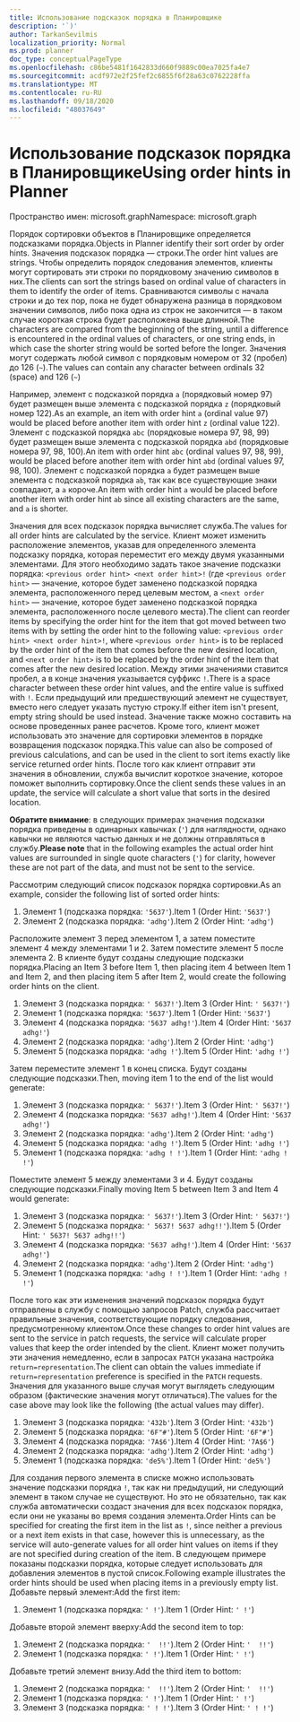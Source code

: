 ```yaml
---
title: Использование подсказок порядка в Планировщике
description: '`)'
author: TarkanSevilmis
localization_priority: Normal
ms.prod: planner
doc_type: conceptualPageType
ms.openlocfilehash: c86be5481f1642833d660f9889c00ea7025fa4e7
ms.sourcegitcommit: acdf972e2f25fef2c6855f6f28a63c0762228ffa
ms.translationtype: MT
ms.contentlocale: ru-RU
ms.lasthandoff: 09/18/2020
ms.locfileid: "48037649"
---
```

# <a name="using-order-hints-in-planner"></a><span data-ttu-id="0c7c4-103">Использование подсказок порядка в Планировщике</span><span class="sxs-lookup"><span data-stu-id="0c7c4-103">Using order hints in Planner</span></span>

<span data-ttu-id="0c7c4-104">Пространство имен: microsoft.graph</span><span class="sxs-lookup"><span data-stu-id="0c7c4-104">Namespace: microsoft.graph</span></span>

<span data-ttu-id="0c7c4-105">Порядок сортировки объектов в Планировщике определяется подсказками порядка.</span><span class="sxs-lookup"><span data-stu-id="0c7c4-105">Objects in Planner identify their sort order by order hints.</span></span> <span data-ttu-id="0c7c4-106">Значения подсказок порядка — строки.</span><span class="sxs-lookup"><span data-stu-id="0c7c4-106">The order hint values are strings.</span></span> <span data-ttu-id="0c7c4-107">Чтобы определить порядок следования элементов, клиенты могут сортировать эти строки по порядковому значению символов в них.</span><span class="sxs-lookup"><span data-stu-id="0c7c4-107">The clients can sort the strings based on ordinal value of characters in them to identify the order of items.</span></span> <span data-ttu-id="0c7c4-108">Сравниваются символы с начала строки и до тех пор, пока не будет обнаружена разница в порядковом значении символов, либо пока одна из строк не закончится — в таком случае короткая строка будет расположена выше длинной.</span><span class="sxs-lookup"><span data-stu-id="0c7c4-108">The characters are compared from the beginning of the string, until a difference is encountered in the ordinal values of characters, or one string ends, in which case the shorter string would be sorted before the longer.</span></span> <span data-ttu-id="0c7c4-109">Значения могут содержать любой символ с порядковым номером от 32 (пробел) до 126 (`~`).</span><span class="sxs-lookup"><span data-stu-id="0c7c4-109">The values can contain any character between ordinals 32 (space) and 126 (`~`)</span></span>

<span data-ttu-id="0c7c4-110">Например, элемент с подсказкой порядка `a` (порядковый номер 97) будет размещен выше элемента с подсказкой порядка `z` (порядковый номер 122).</span><span class="sxs-lookup"><span data-stu-id="0c7c4-110">As an example, an item with order hint `a` (ordinal value 97) would be placed before another item with order hint `z` (ordinal value 122).</span></span> <span data-ttu-id="0c7c4-111">Элемент с подсказкой порядка `abc` (порядковые номера 97, 98, 99) будет размещен выше элемента с подсказкой порядка `abd` (порядковые номера 97, 98, 100).</span><span class="sxs-lookup"><span data-stu-id="0c7c4-111">An item with order hint `abc` (ordinal values 97, 98, 99), would be placed before another item with order hint `abd` (ordinal values 97, 98, 100).</span></span> <span data-ttu-id="0c7c4-112">Элемент с подсказкой порядка `a` будет размещен выше элемента с подсказкой порядка `ab`, так как все существующие знаки совпадают, а `a` короче.</span><span class="sxs-lookup"><span data-stu-id="0c7c4-112">An item with order hint `a` would be placed before another item with order hint `ab` since all existing characters are the same, and `a` is shorter.</span></span>

<span data-ttu-id="0c7c4-113">Значения для всех подсказок порядка вычисляет служба.</span><span class="sxs-lookup"><span data-stu-id="0c7c4-113">The values for all order hints are calculated by the service.</span></span> <span data-ttu-id="0c7c4-114">Клиент может изменить расположение элементов, указав для определенного элемента подсказку порядка, которая переместит его между двумя указанными элементами. Для этого необходимо задать такое значение подсказки порядка: `<previous order hint> <next order hint>!` (где `<previous order hint>` — значение, которое будет заменено подсказкой порядка элемента, расположенного перед целевым местом, а `<next order hint>` — значение, которое будет заменено подсказкой порядка элемента, расположенного после целевого места).</span><span class="sxs-lookup"><span data-stu-id="0c7c4-114">The client can reorder items by specifying the order hint for the item that got moved between two items with by setting the order hint to the following value: `<previous order hint> <next order hint>!`, where `<previous order hint>` is to be replaced by the order hint of the item that comes before the new desired location, and `<next order hint>` is to be replaced by the order hint of the item that comes after the new desired location.</span></span> <span data-ttu-id="0c7c4-115">Между этими значениями ставится пробел, а в конце значения указывается суффикс `!`.</span><span class="sxs-lookup"><span data-stu-id="0c7c4-115">There is a space character between these order hint values, and the entire value is suffixed with `!`.</span></span> <span data-ttu-id="0c7c4-116">Если предыдущий или предшествующий элемент не существует, вместо него следует указать пустую строку.</span><span class="sxs-lookup"><span data-stu-id="0c7c4-116">If either item isn't present, empty string should be used instead.</span></span> <span data-ttu-id="0c7c4-117">Значение также можно составить на основе проведенных ранее расчетов. Кроме того, клиент может использовать это значение для сортировки элементов в порядке возвращения подсказок порядка.</span><span class="sxs-lookup"><span data-stu-id="0c7c4-117">This value can also be composed of previous calculations, and can be used in the client to sort items exactly like service returned order hints.</span></span> <span data-ttu-id="0c7c4-118">После того как клиент отправит эти значения в обновлении, служба вычислит короткое значение, которое поможет выполнить сортировку.</span><span class="sxs-lookup"><span data-stu-id="0c7c4-118">Once the client sends these values in an update, the service will calculate a short value that sorts in the desired location.</span></span>

<span data-ttu-id="0c7c4-119">**Обратите внимание**: в следующих примерах значения подсказки порядка приведены в одинарных кавычках (`'`) для наглядности, однако кавычки не являются частью данных и не должны отправляться в службу.</span><span class="sxs-lookup"><span data-stu-id="0c7c4-119">**Please note** that in the following examples the actual order hint values are surrounded in single quote characters (`'`) for clarity, however these are not part of the data, and must not be sent to the service.</span></span>
 
<span data-ttu-id="0c7c4-120">Рассмотрим следующий список подсказок порядка сортировки.</span><span class="sxs-lookup"><span data-stu-id="0c7c4-120">As an example, consider the following list of sorted order hints:</span></span>

1. <span data-ttu-id="0c7c4-121">Элемент 1 (подсказка порядка: `'5637'`).</span><span class="sxs-lookup"><span data-stu-id="0c7c4-121">Item 1 (Order Hint: `'5637'`)</span></span>
2. <span data-ttu-id="0c7c4-122">Элемент 2 (подсказка порядка: `'adhg'`).</span><span class="sxs-lookup"><span data-stu-id="0c7c4-122">Item 2 (Order Hint: `'adhg'`)</span></span>

<span data-ttu-id="0c7c4-123">Расположите элемент 3 перед элементом 1, а затем поместите элемент 4 между элементами 1 и 2. Затем поместите элемент 5 после элемента 2. В клиенте будут созданы следующие подсказки порядка.</span><span class="sxs-lookup"><span data-stu-id="0c7c4-123">Placing an Item 3 before Item 1, then placing item 4 between Item 1 and Item 2, and then placing item 5 after Item 2, would create the following order hints on the client.</span></span> 

1. <span data-ttu-id="0c7c4-124">Элемент 3 (подсказка порядка: `' 5637!'`).</span><span class="sxs-lookup"><span data-stu-id="0c7c4-124">Item 3 (Order Hint: `' 5637!'`)</span></span>
2. <span data-ttu-id="0c7c4-125">Элемент 1 (подсказка порядка: `'5637'`).</span><span class="sxs-lookup"><span data-stu-id="0c7c4-125">Item 1 (Order Hint: `'5637'`)</span></span>
3. <span data-ttu-id="0c7c4-126">Элемент 4 (подсказка порядка: `'5637 adhg!'`).</span><span class="sxs-lookup"><span data-stu-id="0c7c4-126">Item 4 (Order Hint: `'5637 adhg!'`)</span></span>
4. <span data-ttu-id="0c7c4-127">Элемент 2 (подсказка порядка: `'adhg'`).</span><span class="sxs-lookup"><span data-stu-id="0c7c4-127">Item 2 (Order Hint: `'adhg'`)</span></span>
5. <span data-ttu-id="0c7c4-128">Элемент 5 (подсказка порядка: `'adhg !'`).</span><span class="sxs-lookup"><span data-stu-id="0c7c4-128">Item 5 (Order Hint: `'adhg !'`)</span></span>

<span data-ttu-id="0c7c4-129">Затем переместите элемент 1 в конец списка. Будут созданы следующие подсказки.</span><span class="sxs-lookup"><span data-stu-id="0c7c4-129">Then, moving item 1 to the end of the list would generate:</span></span>

1. <span data-ttu-id="0c7c4-130">Элемент 3 (подсказка порядка: `' 5637!'`).</span><span class="sxs-lookup"><span data-stu-id="0c7c4-130">Item 3 (Order Hint: `' 5637!'`)</span></span>
2. <span data-ttu-id="0c7c4-131">Элемент 4 (подсказка порядка: `'5637 adhg!'`).</span><span class="sxs-lookup"><span data-stu-id="0c7c4-131">Item 4 (Order Hint: `'5637 adhg!'`)</span></span>
3. <span data-ttu-id="0c7c4-132">Элемент 2 (подсказка порядка: `'adhg'`).</span><span class="sxs-lookup"><span data-stu-id="0c7c4-132">Item 2 (Order Hint: `'adhg'`)</span></span>
4. <span data-ttu-id="0c7c4-133">Элемент 5 (подсказка порядка: `'adhg !'`).</span><span class="sxs-lookup"><span data-stu-id="0c7c4-133">Item 5 (Order Hint: `'adhg !'`)</span></span>
5. <span data-ttu-id="0c7c4-134">Элемент 1 (подсказка порядка: `'adhg ! !'`).</span><span class="sxs-lookup"><span data-stu-id="0c7c4-134">Item 1 (Order Hint: `'adhg ! !'`)</span></span>

<span data-ttu-id="0c7c4-135">Поместите элемент 5 между элементами 3 и 4. Будут созданы следующие подсказки.</span><span class="sxs-lookup"><span data-stu-id="0c7c4-135">Finally moving Item 5 between Item 3 and Item 4 would generate:</span></span>

1. <span data-ttu-id="0c7c4-136">Элемент 3 (подсказка порядка: `' 5637!'`).</span><span class="sxs-lookup"><span data-stu-id="0c7c4-136">Item 3 (Order Hint: `' 5637!'`)</span></span>
2. <span data-ttu-id="0c7c4-137">Элемент 5 (подсказка порядка: `' 5637! 5637 adhg!!'`).</span><span class="sxs-lookup"><span data-stu-id="0c7c4-137">Item 5 (Order Hint: `' 5637! 5637 adhg!!'`)</span></span>
3. <span data-ttu-id="0c7c4-138">Элемент 4 (подсказка порядка: `'5637 adhg!'`).</span><span class="sxs-lookup"><span data-stu-id="0c7c4-138">Item 4 (Order Hint: `'5637 adhg!'`)</span></span>
4. <span data-ttu-id="0c7c4-139">Элемент 2 (подсказка порядка: `'adhg'`).</span><span class="sxs-lookup"><span data-stu-id="0c7c4-139">Item 2 (Order Hint: `'adhg'`)</span></span>
5. <span data-ttu-id="0c7c4-140">Элемент 1 (подсказка порядка: `'adhg ! !'`).</span><span class="sxs-lookup"><span data-stu-id="0c7c4-140">Item 1 (Order Hint: `'adhg ! !'`)</span></span>

<span data-ttu-id="0c7c4-141">После того как эти изменения значений подсказок порядка будут отправлены в службу с помощью запросов Patch, служба рассчитает правильные значения, соответствующие порядку следования, предусмотренному клиентом.</span><span class="sxs-lookup"><span data-stu-id="0c7c4-141">Once these changes to order hint values are sent to the service in patch requests, the service will calculate proper values that keep the order intended by the client.</span></span> <span data-ttu-id="0c7c4-142">Клиент может получить эти значения немедленно, если в запросах `PATCH` указана настройка `return=representation`.</span><span class="sxs-lookup"><span data-stu-id="0c7c4-142">The client can obtain the values immediate if `return=representation` preference is specified in the `PATCH` requests.</span></span> <span data-ttu-id="0c7c4-143">Значения для указанного выше случая могут выглядеть следующим образом (фактические значения могут отличаться).</span><span class="sxs-lookup"><span data-stu-id="0c7c4-143">The values for the case above may look like the following (the actual values may differ).</span></span> 

1. <span data-ttu-id="0c7c4-144">Элемент 3 (подсказка порядка: `'432b'`).</span><span class="sxs-lookup"><span data-stu-id="0c7c4-144">Item 3 (Order Hint: `'432b'`)</span></span>
2. <span data-ttu-id="0c7c4-145">Элемент 5 (подсказка порядка: `'6F"#'`).</span><span class="sxs-lookup"><span data-stu-id="0c7c4-145">Item 5 (Order Hint: `'6F"#'`)</span></span>
3. <span data-ttu-id="0c7c4-146">Элемент 4 (подсказка порядка: `'7A$6'`).</span><span class="sxs-lookup"><span data-stu-id="0c7c4-146">Item 4 (Order Hint: `'7A$6'`)</span></span>
4. <span data-ttu-id="0c7c4-147">Элемент 2 (подсказка порядка: `'adhg'`).</span><span class="sxs-lookup"><span data-stu-id="0c7c4-147">Item 2 (Order Hint: `'adhg'`)</span></span>
5. <span data-ttu-id="0c7c4-148">Элемент 1 (подсказка порядка: `'de5%'`).</span><span class="sxs-lookup"><span data-stu-id="0c7c4-148">Item 1 (Order Hint: `'de5%'`)</span></span>

<span data-ttu-id="0c7c4-149">Для создания первого элемента в списке можно использовать значение подсказки порядка `!`, так как ни предыдущий, ни следующий элемент в таком случае не существуют. Но это не обязательно, так как служба автоматически создаст значения для всех подсказок порядка, если они не указаны во время создания элемента.</span><span class="sxs-lookup"><span data-stu-id="0c7c4-149">Order Hints can be specified for creating the first item in the list as `!`, since neither a previous or a next item exists in that case, however this is unnecessary, as the service will auto-generate values for all order hint values on items if they are not specified during creation of the item.</span></span> <span data-ttu-id="0c7c4-150">В следующем примере показаны подсказки порядка, которые следует использовать для добавления элементов в пустой список.</span><span class="sxs-lookup"><span data-stu-id="0c7c4-150">Following example illustrates the order hints should be used when placing items in a previously empty list.</span></span>
<span data-ttu-id="0c7c4-151">Добавьте первый элемент:</span><span class="sxs-lookup"><span data-stu-id="0c7c4-151">Add the first item:</span></span>

1. <span data-ttu-id="0c7c4-152">Элемент 1 (подсказка порядка: `' !'`).</span><span class="sxs-lookup"><span data-stu-id="0c7c4-152">Item 1 (Order Hint: `' !'`)</span></span>

<span data-ttu-id="0c7c4-153">Добавьте второй элемент вверху:</span><span class="sxs-lookup"><span data-stu-id="0c7c4-153">Add the second item to top:</span></span>

1. <span data-ttu-id="0c7c4-154">Элемент 2 (подсказка порядка: `'  !!'`).</span><span class="sxs-lookup"><span data-stu-id="0c7c4-154">Item 2 (Order Hint: `'  !!'`)</span></span>
2. <span data-ttu-id="0c7c4-155">Элемент 1 (подсказка порядка: `' !'`).</span><span class="sxs-lookup"><span data-stu-id="0c7c4-155">Item 1 (Order Hint: `' !'`)</span></span>

<span data-ttu-id="0c7c4-156">Добавьте третий элемент внизу.</span><span class="sxs-lookup"><span data-stu-id="0c7c4-156">Add the third item to bottom:</span></span>

1. <span data-ttu-id="0c7c4-157">Элемент 2 (подсказка порядка: `'  !!'`).</span><span class="sxs-lookup"><span data-stu-id="0c7c4-157">Item 2 (Order Hint: `'  !!'`)</span></span>
2. <span data-ttu-id="0c7c4-158">Элемент 1 (подсказка порядка: `' !'`).</span><span class="sxs-lookup"><span data-stu-id="0c7c4-158">Item 1 (Order Hint: `' !'`)</span></span>
3. <span data-ttu-id="0c7c4-159">Элемент 3 (подсказка порядка: `' ! !'`).</span><span class="sxs-lookup"><span data-stu-id="0c7c4-159">Item 3 (Order Hint: `' ! !'`)</span></span>








